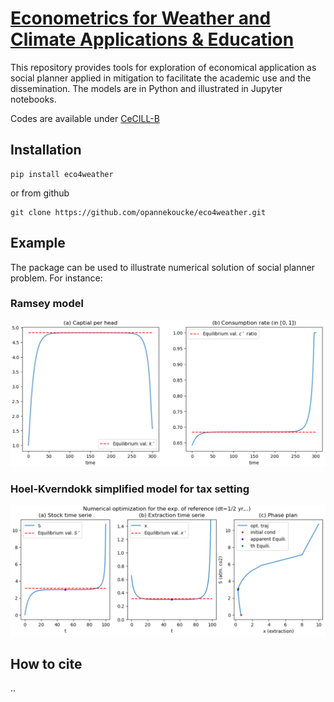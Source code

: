 [Econometrics for Weather and Climate Applications & Education](https://github.com/opannekoucke/eco4weather) <!-- omit in toc -->
======================

This repository provides tools for exploration of economical application as social planner applied in mitigation to facilitate the academic use and the dissemination. The models are in Python and illustrated in Jupyter notebooks.

Codes are available under [CeCILL-B](./LICENCE.txt)

Installation
---

```
pip install eco4weather
```

or from github

```
git clone https://github.com/opannekoucke/eco4weather.git
```

Example
---

The package can be used to illustrate numerical solution of social planner problem. For instance:

### Ramsey model

![Illustration of optimal path in finite time window Ramsey model](./img/ramsey.png)

### Hoel-Kverndokk simplified model for tax setting

![Illustration of Hoel-Kverndokk simplified model output](./img/hoel-kverndokk.png)

How to cite
---

..
